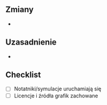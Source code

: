 ## Zmiany
-

## Uzasadnienie
-

## Checklist
- [ ] Notatniki/symulacje uruchamiają się
- [ ] Licencje i źródła grafik zachowane
